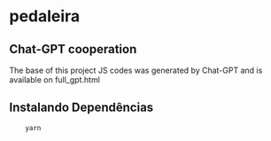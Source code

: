 # pedaleira

## Chat-GPT cooperation
The base of this project JS codes was generated by Chat-GPT and is available on full_gpt.html

## Instalando Dependências
```bash
    yarn
```